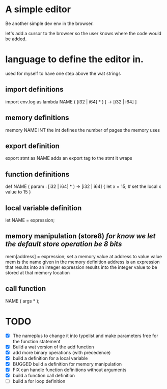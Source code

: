 # A simple editor
Be another simple dev env in the browser.

let's add a cursor to the browser so the user knows where the code would be added.

# language to define the editor in.
used for myself to have one step above the wat strings

## import definitions
import env.log as lambda NAME ( [i32 | i64] * ) [ -> [i32 | i64] ]

## memory definitions
memory NAME INT
the int defines the number of pages the memory uses

## export definition
export stmt as NAME
adds an export tag to the stmt it wraps

## function definitions
def NAME ( param : [i32 | i64] * ) -> [i32 | i64] {
    let x = 15; # set the local x value to 15
}

## local variable definition
let NAME = expression;

## memory manipulation (store8) *for know we let the default store operation be 8 bits*
mem\[address\] = expression;
set a memory value at address to value value
mem is the name given in the memory definition
address is an expression that results into an integer
expression results into the integer value to be stored at that memory location

## call function
NAME \( args * \);

# TODO
- [x] The nameplus to change it into typelist and make parameters free for the function statement
- [x] Build a wat version of the add function
- [x] add more binary operations (with precedence)
- [x] build a definition for a local variable
- [x] BUGGED build a definition for memory manipulation
- [x] FIX can handle function definitions without arguments
- [x] build a function call definition
- [ ] build a for loop definition